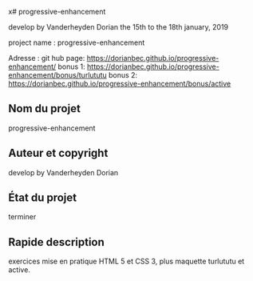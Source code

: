 x# progressive-enhancement

develop by Vanderheyden Dorian
the 15th to the 18th january, 2019

project name : progressive-enhancement

Adresse :
	git hub page: https://dorianbec.github.io/progressive-enhancement/
	bonus 1: https://dorianbec.github.io/progressive-enhancement/bonus/turlututu
	bonus 2: https://dorianbec.github.io/progressive-enhancement/bonus/active

## Nom du projet 
progressive-enhancement

## Auteur et copyright
develop by Vanderheyden Dorian
## État du projet
terminer

## Rapide description
exercices mise en pratique HTML 5 et CSS 3, plus maquette turlututu et active.

